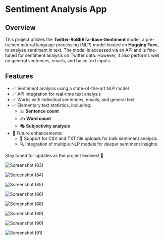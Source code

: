 # **Sentiment Analysis App**

## **Overview**  
This project utilizes the **Twitter-RoBERTa-Base-Sentiment** model, a pre-trained natural language processing (NLP) model hosted on **Hugging Face**, to analyze sentiment in text. The model is accessed via an API and is fine-tuned for sentiment analysis on Twitter data. However, it also performs well on general sentences, emails, and basic text inputs.  

## **Features**  
- ✅ Sentiment analysis using a state-of-the-art NLP model  
- ✅ API integration for real-time text analysis  
- ✅ Works with individual sentences, emails, and general text
- ✅ Elementary text statistics, including:  
  - 📊 **Sentence count**  
  - ✍️ **Word count**  
  - 🎭 **Subjectivity analysis**
- 🚀 Future enhancements:  
  - 📂 Support for CSV and TXT file uploads for bulk sentiment analysis  
  - 🔍 Integration of multiple NLP models for deeper sentiment insights  

Stay tuned for updates as the project evolves! 🚀  


![Screenshot (83)](https://github.com/user-attachments/assets/55f65374-3aa1-43b6-82d6-7a08dfe84531)

![Screenshot (84)](https://github.com/user-attachments/assets/21950761-39fa-43d9-bb4d-1dcdb8f8b2e8)

![Screenshot (85)](https://github.com/user-attachments/assets/2e54b9d3-71bf-4450-819a-c6fa9624eab2)

![Screenshot (86)](https://github.com/user-attachments/assets/bab94ffa-40ff-4480-9fc2-42e375022bf9)

![Screenshot (88)](https://github.com/user-attachments/assets/bb65dd28-1ab2-417f-b69a-c5741bae0fe5)

![Screenshot (89)](https://github.com/user-attachments/assets/c2889c28-dd21-4062-90dd-0160538fd419)

![Screenshot (90)](https://github.com/user-attachments/assets/3728ceb3-1fa0-4165-9d43-f450c6091ba4)

![Screenshot (91)](https://github.com/user-attachments/assets/b6dfd880-4aa6-4293-82a3-4c3e876ad293)




